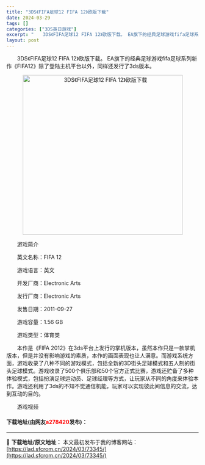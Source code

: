 ```yaml
---
title: "3DS《FIFA足球12 FIFA 12》欧版下载"
date: 2024-03-29
tags: []
categories: ["3DS英日游戏"]
excerpt: "　　3DS《FIFA足球12 FIFA 12》欧版下载。 EA旗下的经典足球游戏fifa足球系列新作《FIFA12》除了登陆主机平台以外，同样还发行了3ds版本。 　　游戏简介 　　英文名称：FIFA 12 　　游戏语言：英文 　　开发厂商：Electronic Arts 　　发行厂商：Electr&hellip;"
layout: post
---
```


 <p>　　3DS《FIFA足球12 FIFA 12》欧版下载。 EA旗下的经典足球游戏fifa足球系列新作《FIFA12》除了登陆主机平台以外，同样还发行了3ds版本。</p> <p align="center"><img align="" border="0" src="https://lad.sfcrom.cn/wp-content/uploads/2024/03/20240329_660623062f581.png" width="419" alt="3DS《FIFA足球12 FIFA 12》欧版下载" /></p> <p>　　游戏简介</p> <p>　　英文名称：FIFA 12</p> <p>　　游戏语言：英文</p> <p>　　开发厂商：Electronic Arts</p> <p>　　发行厂商：Electronic Arts</p> <p>　　发售日期：2011-09-27</p> <p>　　游戏容量：1.56 GB</p> <p>　　游戏类型：体育类</p> <p>　　本作是《FIFA 2012》在3ds平台上发行的掌机版本，虽然本作只是一款掌机版本，但是并没有影响游戏的素质，本作的画面表现也让人满意。而游戏系统方面，游戏收录了八种不同的游戏模式，包括全新的3D街头足球模式和五人制的街头足球模式。游戏收录了500个俱乐部和50个官方正式比赛，游戏还贮备了多种体验模式，包括扮演足球运动员、足球经理等方式，让玩家从不同的角度来体验本作。游戏还利用了3ds的不知不觉通信机能，玩家可以实现彼此间信息的交流，达到互动的目的。</p> <p>　　游戏视频</p> <p><h4>下载地址(由网友<font color="red">a278420</font>发布)：</h4></p> 

---
📖 **下载地址/原文地址：** 本文最初发布于我的博客网站：[https://lad.sfcrom.cn/2024/03/73345/](https://lad.sfcrom.cn/2024/03/73345/)
